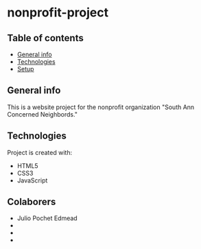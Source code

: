 # nonprofit-project

## Table of contents
* [General info](#general-info)
* [Technologies](#technologies)
* [Setup](#setup)

## General info
This is a website project for the nonprofit organization "South Ann Concerned Neighbords."

## Technologies
Project is created with:
* HTML5
* CSS3
* JavaScript

## Colaborers

* Julio Pochet Edmead
*
*
*
